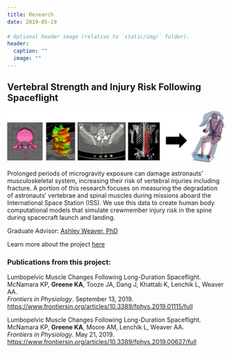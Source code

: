 ```yaml
---
title: Research
date: 2019-05-19

# Optional header image (relative to `static/img/` folder).
header:
  caption: ""
  image: ""
---
```


## **Vertebral Strength and Injury Risk Following Spaceflight**
![Research Study Overview Diagram](research_flowdiagram.png)

Prolonged periods of microgravity exposure can damage astronauts’ musculoskeletal system, increasing their risk of vertebral injuries including fracture. A portion of this research focuses on measuring the degradation of astronauts’ vertebrae and spinal muscles during missions aboard the International Space Station (ISS). We use this data to create human body computational models that simulate crewmember injury risk in the spine during spacecraft launch and landing. 

Graduate Advisor: [Ashley Weaver, PhD](https://school.wakehealth.edu/Faculty/W/Ashley-Anne-Weaver)

Learn more about the project [here](https://www.nasa.gov/mission_pages/station/research/experiments/explorer/Investigation.html?#id=7540) 

### Publications from this project: 
Lumbopelvic Muscle Changes Following Long-Duration Spaceflight. <br/>
McNamara KP, **Greene KA**, Tooze JA, Dang J, Khattab K, Lenchik L, Weaver AA. <br/>
*Frontiers in Physiology*. September 13, 2019.
https://www.frontiersin.org/articles/10.3389/fphys.2019.01115/full

Lumbopelvic Muscle Changes Following Long-Duration Spaceflight. <br/>
McNamara KP, **Greene KA**, Moore AM, Lenchik L, Weaver AA. <br/>
*Frontiers in Physiology*. May 21, 2019.
https://www.frontiersin.org/articles/10.3389/fphys.2019.00627/full
